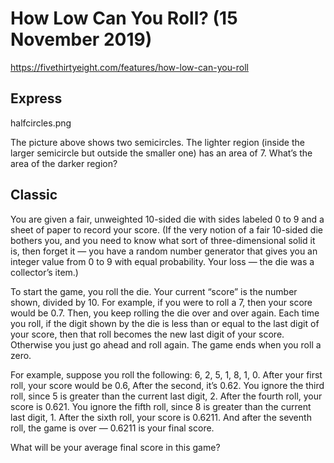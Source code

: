# How Low Can You Roll? (15 November 2019)

https://fivethirtyeight.com/features/how-low-can-you-roll

## Express

halfcircles.png

The picture above shows two semicircles.
The lighter region (inside the larger semicircle but outside the smaller one) has an area of 7.
What’s the area of the darker region?

## Classic

You are given a fair, unweighted 10-sided die with sides labeled 0 to 9 and a sheet of paper to record your score.
(If the very notion of a fair 10-sided die bothers you, and you need to know what sort of three-dimensional solid it is, then forget it — you have a random number generator that gives you an integer value from 0 to 9 with equal probability.
Your loss — the die was a collector’s item.)

To start the game, you roll the die.
Your current “score” is the number shown, divided by 10.
For example, if you were to roll a 7, then your score would be 0.7.
Then, you keep rolling the die over and over again.
Each time you roll, if the digit shown by the die is less than or equal to the last digit of your score, then that roll becomes the new last digit of your score.
Otherwise you just go ahead and roll again.
The game ends when you roll a zero.

For example, suppose you roll the following: 6, 2, 5, 1, 8, 1, 0.
After your first roll, your score would be 0.6, After the second, it’s 0.62.
You ignore the third roll, since 5 is greater than the current last digit, 2.
After the fourth roll, your score is 0.621.
You ignore the fifth roll, since 8 is greater than the current last digit, 1.
After the sixth roll, your score is 0.6211.
And after the seventh roll, the game is over — 0.6211 is your final score.

What will be your average final score in this game?
